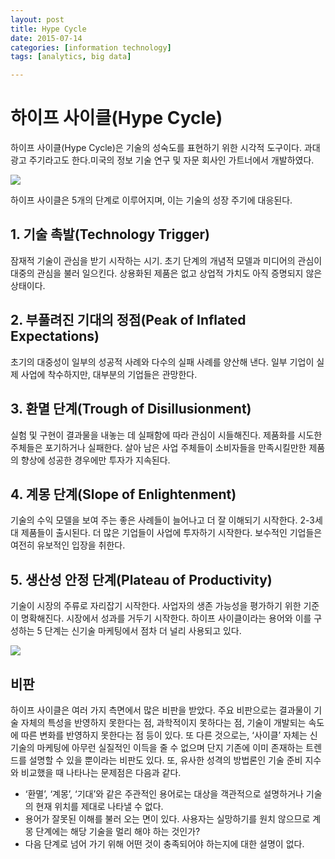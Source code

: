 ```yaml
---
layout: post
title: Hype Cycle
date: 2015-07-14
categories: [information technology]
tags: [analytics, big data]

---
```


# 하이프 사이클(Hype Cycle)

하이프 사이클(Hype Cycle)은 기술의 성숙도를 표현하기 위한 시각적 도구이다. 과대광고 주기라고도 한다.미국의 정보 기술 연구 및 자문 회사인 가트너에서 개발하였다.

![](http://sungsoo.github.com/images/559px-Gartner_Hype_Cycle.png)

하이프 사이클은 5개의 단계로 이루어지며, 이는 기술의 성장 주기에 대응된다.

## 1. 기술 촉발(Technology Trigger)	
잠재적 기술이 관심을 받기 시작하는 시기. 초기 단계의 개념적 모델과 미디어의 관심이 대중의 관심을 불러 일으킨다. 상용화된 제품은 없고 상업적 가치도 아직 증명되지 않은 상태이다.

## 2. 	부풀려진 기대의 정점(Peak of Inflated Expectations)

초기의 대중성이 일부의 성공적 사례와 다수의 실패 사례를 양산해 낸다. 일부 기업이 실제 사업에 착수하지만, 대부분의 기업들은 관망한다.

## 3. 	환멸 단계(Trough of Disillusionment)	
실험 및 구현이 결과물을 내놓는 데 실패함에 따라 관심이 시들해진다. 제품화를 시도한 주체들은 포기하거나 실패한다. 살아 남은 사업 주체들이 소비자들을 만족시킬만한 제품의 향상에 성공한 경우에만 투자가 지속된다.

## 4. 	계몽 단계(Slope of Enlightenment)	
기술의 수익 모델을 보여 주는 좋은 사례들이 늘어나고 더 잘 이해되기 시작한다. 2-3세대 제품들이 출시된다. 더 많은 기업들이 사업에 투자하기 시작한다. 보수적인 기업들은 여전히 유보적인 입장을 취한다.

## 5.	생산성 안정 단계(Plateau of Productivity)

기술이 시장의 주류로 자리잡기 시작한다. 사업자의 생존 가능성을 평가하기 위한 기준이 명확해진다. 시장에서 성과를 거두기 시작한다.
하이프 사이클이라는 용어와 이를 구성하는 5 단계는 신기술 마케팅에서 점차 더 널리 사용되고 있다.

![](http://sungsoo.github.com/images/Hype-Cycle-General.png)


## 비판

하이프 사이클은 여러 가지 측면에서 많은 비판을 받았다. 주요 비판으로는 결과물이 기술 자체의 특성을 반영하지 못한다는 점, 과학적이지 못하다는 점, 기술이 개발되는 속도에 따른 변화를 반영하지 못한다는 점 등이 있다. 또 다른 것으로는, ‘사이클’ 자체는 신기술의 마케팅에 아무런 실질적인 이득을 줄 수 없으며 단지 기존에 이미 존재하는 트렌드를 설명할 수 있을 뿐이라는 비판도 있다. 또, 유사한 성격의 방법론인 기술 준비 지수와 비교했을 때 나타나는 문제점은 다음과 같다.

* ‘환멸’, ‘계몽’, ‘기대’와 같은 주관적인 용어로는 대상을 객관적으로 설명하거나 기술의 현재 위치를 제대로 나타낼 수 없다.
* 용어가 잘못된 이해를 불러 오는 면이 있다. 사용자는 실망하기를 원치 않으므로 계몽 단계에는 해당 기술을 멀리 해야 하는 것인가?
* 다음 단계로 넘어 가기 위해 어떤 것이 충족되어야 하는지에 대한 설명이 없다.
